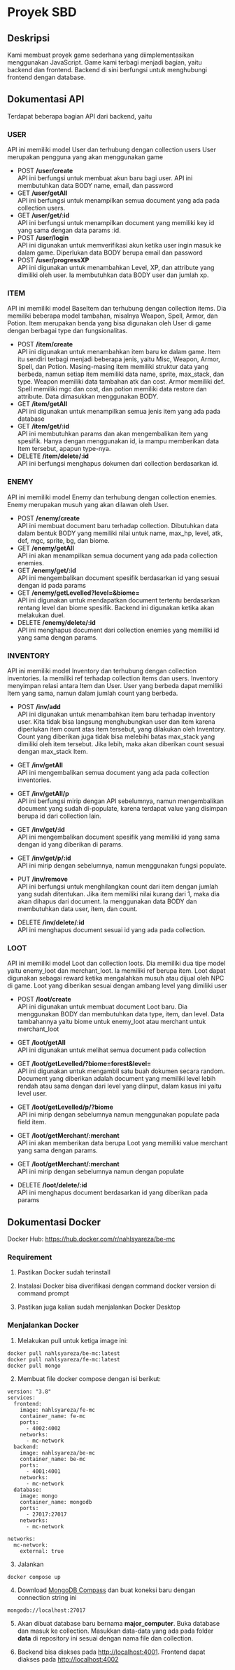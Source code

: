 # Proyek SBD

## Deskripsi

Kami membuat proyek game sederhana yang diimplementasikan menggunakan JavaScript. Game kami terbagi menjadi bagian, yaitu backend dan frontend. Backend di sini berfungsi untuk menghubungi frontend dengan database.

## Dokumentasi API

Terdapat beberapa bagian API dari backend, yaitu

### USER

API ini memiliki model User dan terhubung dengan collection users
User merupakan pengguna yang akan menggunakan game

- POST **/user/create**</br>
  API ini berfungsi untuk membuat akun baru bagi user. API ini membutuhkan data BODY name, email, dan password
- GET **/user/getAll**</br>
  API ini berfungsi untuk menampilkan semua document yang ada pada collection users.
- GET **/user/get/:id**</br>
  API ini berfungsi untuk menampilkan document yang memiliki key id yang sama dengan data params :id.
- POST **/user/login**</br>
  API ini digunakan untuk memverifikasi akun ketika user ingin masuk ke dalam game. Diperlukan data BODY berupa email dan password
- POST **/user/progressXP**</br>
  API ini digunakan untuk menambahkan Level, XP, dan attribute yang dimiliki oleh user. Ia membutuhkan data BODY user dan jumlah xp.

### ITEM

API ini memiliki model BaseItem dan terhubung dengan collection items. Dia memiliki beberapa model tambahan, misalnya Weapon, Spell, Armor, dan Potion.
Item merupakan benda yang bisa digunakan oleh User di game dengan berbagai type dan fungsionalitas.

- POST **/item/create**</br>
  API ini digunakan untuk menambahkan item baru ke dalam game. Item itu sendiri terbagi menjadi beberapa jenis, yaitu Misc, Weapon, Armor, Spell, dan Potion. Masing-masing item memiliki struktur data yang berbeda, namun setiap item memiliki data name, sprite, max_stack, dan type. Weapon memiliki data tambahan atk dan cost. Armor memiliki def. Spell memiliki mgc dan cost, dan potion memiliki data restore dan attribute. Data dimasukkan menggunakan BODY.
- GET **/item/getAll**</br>
  API ini digunakan untuk menampilkan semua jenis item yang ada pada database
- GET **/item/get/:id**</br>
  API ini membutuhkan params dan akan mengembalikan item yang spesifik. Hanya dengan menggunakan id, ia mampu memberikan data Item tersebut, apapun type-nya.
- DELETE **/item/delete/:id**</br>
  API ini berfungsi menghapus dokumen dari collection berdasarkan id.

### ENEMY

API ini memiliki model Enemy dan terhubung dengan collection enemies.
Enemy merupakan musuh yang akan dilawan oleh User.

- POST **/enemy/create**</br>
  API ini membuat document baru terhadap collection. Dibutuhkan data dalam bentuk BODY yang memiliki nilai untuk name, max_hp, level, atk, def, mgc, sprite, bg, dan biome.
- GET **/enemy/getAll**</br>
  API ini akan menampilkan semua document yang ada pada collection enemies.
- GET **/enemy/get/:id**</br>
  API ini mengembalikan document spesifik berdasarkan id yang sesuai dengan id pada params
- GET **/enemy/getLevelled?level=&biome=**</br>
  API ini digunakan untuk mendapatkan document tertentu berdasarkan rentang level dan biome spesifik. Backend ini digunakan ketika akan melakukan duel.
- DELETE **/enemy/delete/:id**</br>
  API ini menghapus document dari collection enemies yang memiliki id yang sama dengan params.

### INVENTORY

API ini memiliki model Inventory dan terhubung dengan collection inventories. Ia memiliki ref terhadap collection items dan users.
Inventory menyimpan relasi antara Item dan User. User yang berbeda dapat memiliki Item yang sama, namun dalam jumlah count yang berbeda.

- POST **/inv/add**</br>
  API ini digunakan untuk menambahkan item baru terhadap inventory user. Kita tidak bisa langsung menghubungkan user dan item karena diperlukan item count atas item tersebut, yang dilakukan oleh Inventory. Count yang diberikan juga tidak bisa melebihi batas max_stack yang dimiliki oleh item tersebut. Jika lebih, maka akan diberikan count sesuai dengan max_stack Item.

- GET **/inv/getAll**</br>
  API ini mengembalikan semua document yang ada pada collection inventories.

- GET **/inv/getAll/p**</br>
  API ini berfungsi mirip dengan API sebelumnya, namun mengembalikan document yang sudah di-populate, karena terdapat value yang disimpan berupa id dari collection lain.

- GET **/inv/get/:id**</br>
  API ini mengembalikan document spesifik yang memiliki id yang sama dengan id yang diberikan di params.

- GET **/inv/get/p/:id**</br>
  API ini mirip dengan sebelumnya, namun menggunakan fungsi populate.

- PUT **/inv/remove**</br>
  API ini berfungsi untuk menghilangkan count dari item dengan jumlah yang sudah ditentukan. Jika item memiliki nilai kurang dari 1, maka dia akan dihapus dari document. Ia menggunakan data BODY dan membutuhkan data user, item, dan count.

- DELETE **/inv/delete/:id**</br>
  API ini menghapus document sesuai id yang ada pada collection.

### LOOT

API ini memiliki model Loot dan collection loots. Dia memiliki dua tipe model yaitu enemy_loot dan merchant_loot. Ia memiliki ref berupa item.
Loot dapat digunakan sebagai reward ketika mengalahkan musuh atau dijual oleh NPC di game. Loot yang diberikan sesuai dengan ambang level yang dimiliki user

- POST **/loot/create**</br>
  API ini digunakan untuk membuat document Loot baru. Dia menggunakan BODY dan membutuhkan data type, item, dan level. Data tambahannya yaitu biome untuk enemy_loot atau merchant untuk merchant_loot

- GET **/loot/getAll**</br>
  API ini digunakan untuk melihat semua document pada collection

- GET **/loot/getLevelled/?biome=forest&level=**</br>
  API ini digunakan untuk mengambil satu buah dokumen secara random. Document yang diberikan adalah document yang memiliki level lebih rendah atau sama dengan dari level yang diinput, dalam kasus ini yaitu level user.

- GET **/loot/getLevelled/p/?biome**</br>
  API ini mirip dengan sebelumnya namun menggunakan populate pada field item.

- GET **/loot/getMerchant/:merchant**</br>
  API ini akan memberikan data berupa Loot yang memiliki value merchant yang sama dengan params.

- GET **/loot/getMerchant/:merchant**</br>
  API ini mirip dengan sebelumnya namun dengan populate

- DELETE **/loot/delete/:id**</br>
  API ini menghapus document berdasarkan id yang diberikan pada params

## Dokumentasi Docker

Docker Hub: https://hub.docker.com/r/nahlsyareza/be-mc

### Requirement

1. Pastikan Docker sudah terinstall

2. Instalasi Docker bisa diverifikasi dengan command docker version di command prompt

3. Pastikan juga kalian sudah menjalankan Docker Desktop

### Menjalankan Docker

1. Melakukan pull untuk ketiga image ini:

```
docker pull nahlsyareza/be-mc:latest
docker pull nahlsyareza/fe-mc:latest
docker pull mongo
```

2. Membuat file docker compose dengan isi berikut:

```
version: "3.8"
services:
  frontend:
    image: nahlsyareza/fe-mc
    container_name: fe-mc
    ports:
      - 4002:4002
    networks:
      - mc-network
  backend:
    image: nahlsyareza/be-mc
    container_name: be-mc
    ports:
      - 4001:4001
    networks:
      - mc-network
  database:
    image: mongo
    container_name: mongodb
    ports:
      - 27017:27017
    networks:
      - mc-network

networks:
  mc-network:
    external: true
```

3. Jalankan
```
docker compose up
```


4. Download [MongoDB Compass](https://www.mongodb.com/try/download/compass) dan buat koneksi baru dengan connection string ini

```
mongodb://localhost:27017
```

5. Akan dibuat database baru bernama **major_computer**. Buka database dan masuk ke collection. Masukkan data-data yang ada pada folder **data** di repository ini sesuai dengan nama file dan collection.

6. Backend bisa diakses pada [http://localhost:4001](http://localhost:4001). Frontend dapat diakses pada [http://localhost:4002](http://localhost:4002)
